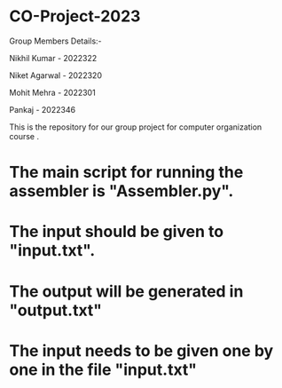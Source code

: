 # CO-Project-2023
Group Members Details:-

  Nikhil Kumar - 2022322
  
  Niket Agarwal - 2022320
  
  Mohit Mehra - 2022301
  
  Pankaj  - 2022346
  
  
This is the repository for our group project for computer organization course .  
# The main script for running the assembler is "Assembler.py". 
# The input should be given to "input.txt".
# The output will be generated in "output.txt"
# The input needs to be given one by one in the file "input.txt"
